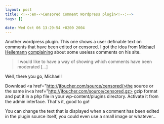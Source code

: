```yaml
--- 
layout: post
title: <!--:en-->Censored Comment Wordpress plugin<!--:-->
tags: []

date: Wed Oct 06 13:29:54 +0200 2004
---
```

<!--:en-->Another wordpress plugin. This one shows a user definable text on comments that have been edited or censored. I got the idea from <a href="http://binarybonsai.com/about/">Michael Heilemann</a> <a href="http://binarybonsai.com/archives/2004/10/05/binary-bonsai-support-forum/">complaining</a> about some useless comments on his site. 

<blockquote cite="Michael">I would like to have a way of showing which comments have been moderated [...]</blockquote>

Well, there you go, Michael!

Download <a href="http://jfoucher.com/source/censored/>the source</a> or the same in<a href="http://jfoucher.com/source/censored.gz> gzip format</a> and put it in a php file in your wp-content/plugins directory. Activate it from the admin interface. That's it, good to go!

You can change the text that is displayed when a comment has been edited in the plugin source itself, you could even use a small image or whatever...<!--:-->
